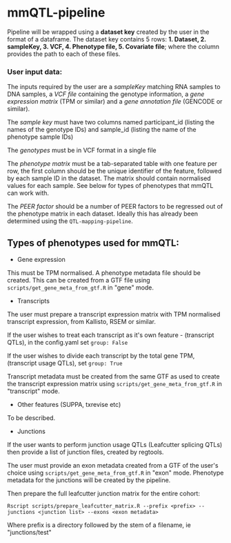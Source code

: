 # mmQTL-pipeline

Pipeline will be wrapped using a **dataset key** created by the user in the format of a dataframe. The dataset key contains 5 rows: **1. Dataset, 2. sampleKey, 3. VCF, 4. Phenotype file, 5. Covariate file**; where the column provides the path to each of these files. 

### User input data: 
The inputs required by the user are a *sampleKey* matching RNA samples to DNA samples, a *VCF file* containing the genotype information, a *gene expression matrix* (TPM or similar) and a *gene annotation file* (GENCODE or similar). 

The *sample key* must have two columns named participant_id (listing the names of the genotype IDs) and sample_id (listing the name of the phenotype sample IDs)

The *genotypes* must be in VCF format in a single file

The *phenotype matrix* must be a tab-separated table with one feature per row, the first column should be the unique identifier of the feature, followed by each sample ID in the dataset. The matrix should contain normalised values for each sample. See below for types of phenotypes that mmQTL can work with.

The *PEER factor* should be a number of PEER factors to be regressed out of the phenotype matrix in each dataset. Ideally this has already been determined using the `QTL-mapping-pipeline`.



## Types of phenotypes used for mmQTL:

* Gene expression

This must be TPM normalised. A phenotype metadata file should be created. This can be created from a GTF file using `scripts/get_gene_meta_from_gtf.R` in "gene" mode.

* Transcripts

The user must prepare a transcript expression matrix with TPM normalised transcript expression, from Kallisto, RSEM or similar.

If the user wishes to treat each transcript as it's own feature - (transcript QTLs), in the config.yaml set `group: False`

If the user wishes to divide each transcript by the total gene TPM, (transcript usage QTLs), set `group: True`

Transcript metadata must be created from the same GTF as used to create the transcript expression matrix using `scripts/get_gene_meta_from_gtf.R` in "transcript" mode.

* Other features (SUPPA, txrevise etc)

To be described.

* Junctions

If the user wants to perform junction usage QTLs (Leafcutter splicing QTLs) then provide a list of junction files, created by regtools.

The user must provide an exon metadata created from a GTF of the user's choice using `scripts/get_gene_meta_from_gtf.R` in "exon" mode. Phenotype metadata for the junctions will be created by the pipeline.

Then prepare the full leafcutter junction matrix for the entire cohort:

```
Rscript scripts/prepare_leafcutter_matrix.R --prefix <prefix> --junctions <junction list> --exons <exon metadata> 
```

Where prefix is a directory followed by the stem of a filename, ie "junctions/test"

